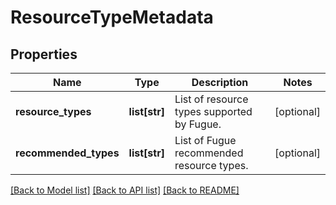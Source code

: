 # ResourceTypeMetadata

## Properties
Name | Type | Description | Notes
------------ | ------------- | ------------- | -------------
**resource_types** | **list[str]** | List of resource types supported by Fugue. | [optional] 
**recommended_types** | **list[str]** | List of Fugue recommended resource types. | [optional] 

[[Back to Model list]](../README.md#documentation-for-models) [[Back to API list]](../README.md#documentation-for-api-endpoints) [[Back to README]](../README.md)


